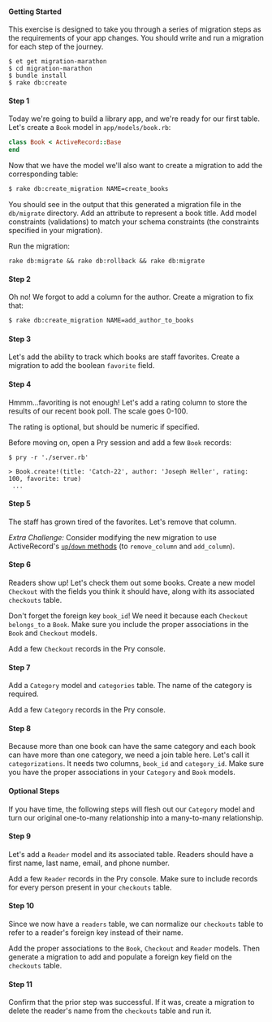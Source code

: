 #### Getting Started

This exercise is designed to take you through a series of migration steps as the
requirements of your app changes. You should write and run a migration for each
step of the journey.

```no-highlight
$ et get migration-marathon
$ cd migration-marathon
$ bundle install
$ rake db:create
```

#### Step 1

Today we're going to build a library app, and we're ready for our first table. Let's create a `Book` model in `app/models/book.rb`:

```ruby
class Book < ActiveRecord::Base
end
```

Now that we have the model we'll also want to create a migration to add the
corresponding table:

```bash
$ rake db:create_migration NAME=create_books
```

You should see in the output that this generated a migration file in the
`db/migrate` directory. Add an attribute to represent a book title. Add model constraints (validations)
to match your schema constraints (the constraints specified in your migration).

Run the migration:

```no-highlight
rake db:migrate && rake db:rollback && rake db:migrate
```

#### Step 2

Oh no! We forgot to add a column for the author. Create a migration to fix that:

```bash
$ rake db:create_migration NAME=add_author_to_books
```

#### Step 3

Let's add the ability to track which books are staff favorites. Create a
migration to add the boolean `favorite` field.

#### Step 4

Hmmm...favoriting is not enough! Let's add a rating column to store the results
of our recent book poll. The scale goes 0-100.

The rating is optional, but should be numeric if specified.

Before moving on, open a Pry session and add a few `Book` records:

```no-highlight
$ pry -r './server.rb'

> Book.create!(title: 'Catch-22', author: 'Joseph Heller', rating: 100, favorite: true)
 ...
```

#### Step 5

The staff has grown tired of the favorites. Let's remove that column.

*Extra Challenge:* Consider modifying the new migration to use ActiveRecord's [`up`/`down` methods](http://edgeguides.rubyonrails.org/active_record_migrations.html#using-the-up-down-methods) (to `remove_column` and `add_column`).


#### Step 6

Readers show up! Let's check them out some books. Create a new model `Checkout`
with the fields you think it should have, along with its associated `checkouts`
table.

Don't forget the foreign key `book_id`! We need it because each
`Checkout` `belongs_to` a `Book`. Make sure you include the proper associations
in the `Book` and `Checkout` models.

Add a few `Checkout` records in the Pry console.

#### Step 7

Add a `Category` model and `categories` table. The name of the category is
required.

Add a few `Category` records in the Pry  console.

#### Step 8

Because more than one book can have the same category and each book can have
more than one category, we need a join table here.  Let's call it
`categorizations`.  It needs two columns, `book_id` and
`category_id`. Make sure you have the proper associations in your
`Category` and `Book` models.

#### Optional Steps

If you have time, the following steps will flesh out our `Category` model and turn our original one-to-many relationship into a many-to-many relationship.

#### Step 9

Let's add a `Reader` model and its associated table. Readers should have a first
name, last name, email, and phone number.

Add a few `Reader` records in the Pry console. Make sure to include records for
every person present in your `checkouts` table.

#### Step 10

Since we now have a `readers` table, we can normalize our `checkouts` table to
refer to a reader's foreign key instead of their name.

Add the proper associations to the `Book`, `Checkout` and `Reader` models. Then generate
a migration to add and populate a foreign key field on the `checkouts` table.

#### Step 11

Confirm that the prior step was successful. If it was, create a migration to
delete the reader's name from the `checkouts` table and run it.
